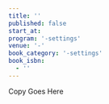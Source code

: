 ```yaml
---
title: ''
published: false
start_at:
program: '-settings'
venue: '-'
book_category: '-settings'
book_isbn:
  - ''
---
```


Copy Goes Here